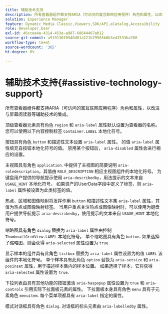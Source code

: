 ```yaml
---
title: 辅助技术支持
description: 所有查看器组件都支持ARIA（可访问的富互联网应用程序）角色和属性，以改进与屏幕阅读器等辅助技术的集成。
solution: Experience Manager
feature: Dynamic Media Classic,Viewers,SDK/API,eCatalog,Accessibility
role: Developer,User
exl-id: 46ccea4e-4314-453e-a987-68644467ab12
source-git-commit: a919130f0940d81a221b79563b6b3e41533ba788
workflow-type: tm+mt
source-wordcount: '365'
ht-degree: 0%

---
```


# 辅助技术支持{#assistive-technology-support}

所有查看器组件都支持ARIA（可访问的富互联网应用程序）角色和属性，以改进与屏幕阅读器等辅助技术的集成。

顶级查看器元素具有角色 `region` 和 `aria-label` 属性默认设置为查看器的名称。 您可以使用以下内容控制标签 `Container.LABEL` 本地化符号。

按钮具有角色 `button` 和描述性文本设置 `aria-label` 属性。 的值 `aria-label` 属性填充自按钮本地化符号的值。 禁用某个按钮后， `aria-disabled` 属性会进行相应的设置。

主视图具有角色 `application`. 中提供了主视图的简要说明 `aria-roledescription`，其值由 `ROLE_DESCRIPTION` 相应主视图组件的本地化符号。 为键盘用户提供的导航提示使用 `aria-describedby`，用法提示的文本来自 `USAGE_HINT` 本地化符号。 如果资产的UserData字段中定义了标签，则 `aria-label` 属性被设置为此类标签的值。

热点、区域和图像映射将发挥作用 `button` 和描述性文本集 `aria-label` 属性，其值为热点或图像映射标签。 当用户重点关注热点或图像映射时，可以使用为键盘用户提供导航提示 `aria-describedby`，使用提示的文本来自 `USAGE_HINT` 本地化符号。

缩略图具有角色 `dialog` 替换为 `aria-label` 属性由控制 `ThumbnailGridView.LABEL` 本地化符号。 单个缩略图具有角色 `button`. 如果选择了缩略图，则会获得 `aria-selected` 属性设置为 `true`.

显示样本的组件具有此角色 `listbox` 替换为 `aria-label` 属性设置为的值 `LABEL` 该组件的本地化符号。 单个样本具有此角色 `option` 替换为 `aria-setsize` 和 `aria-posinset` 属性，用于描述样本集内的样本位置。 如果选择了样本，它将获得 `aria-selected` 属性设置为 `true`.

下拉列表由具有其他功能的按钮激活 `aria-haspopup` 属性设置为 `true` 和 `aria-controls` 引用实际下拉面板元素的属性。 下拉面板本身具有角色 `menu` 具有子元素角色 `menuitem`. 每个菜单项都具有 `aria-label` 指定的属性。

模式对话框具有角色 `dialog`. 对话框的标头元素由 `aria-labelledby` 属性。
